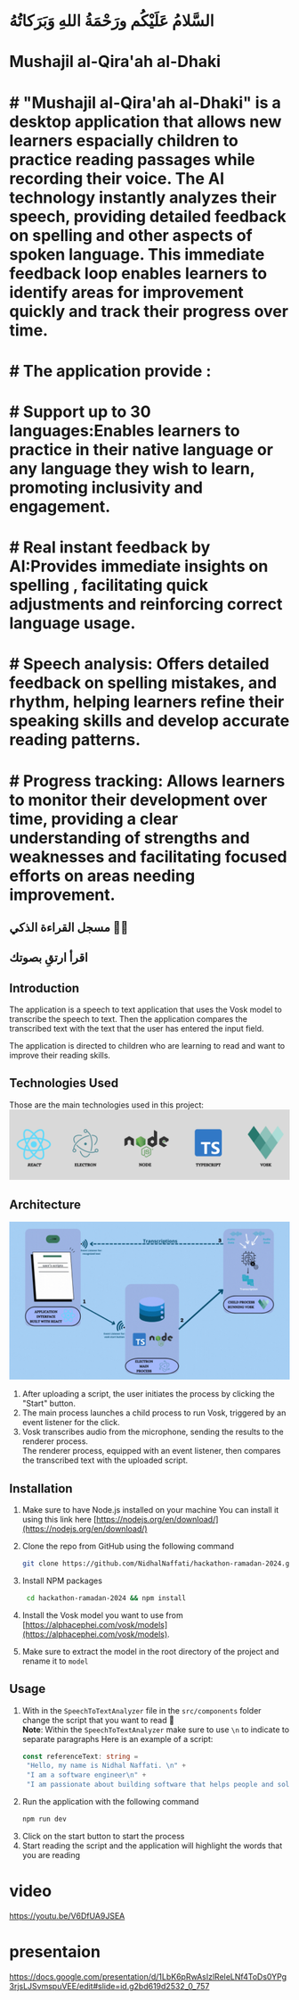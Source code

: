 # السَّلامُ عَلَيْكُم ورَحْمَةُ اللهِ وَبَرَكاتُهُ

# Mushajil al-Qira'ah al-Dhaki

# # "Mushajil al-Qira'ah al-Dhaki" is a desktop application that allows new learners espacially children to practice reading passages while recording their voice. The AI technology instantly analyzes their speech, providing detailed feedback on spelling and other aspects of spoken language. This immediate feedback loop enables learners to identify areas for improvement quickly and track their progress over time.

# # The application provide :

# # Support up to 30 languages:Enables learners to practice in their native language or any language they wish to learn, promoting inclusivity and engagement.

# # Real instant feedback by AI:Provides immediate insights on spelling , facilitating quick adjustments and reinforcing correct language usage.

# # Speech analysis: Offers detailed feedback on spelling mistakes, and rhythm, helping learners refine their speaking skills and develop accurate reading patterns.

# # Progress tracking: Allows learners to monitor their development over time, providing a clear understanding of strengths and weaknesses and facilitating focused efforts on areas needing improvement.

## مسجل القراءة الذكي 💬🎥

## اقرأ ارتقِ بصوتك


## Introduction
The application is a speech to text application that uses the Vosk model to transcribe the speech to text.
Then the application compares the transcribed text with the text that the user has entered the input field.

The application is directed to children who are learning to read and want to improve their reading skills.

## Technologies Used

Those are the main technologies used in this project:
<img alt="main tech used" src="./docs/smart-telepromter-stuck.png"/>

## Architecture

<img alt="app-architecture" src="./docs/app-architecture.gif"/>

1. After uploading a script, the user initiates the process by clicking the "Start" button.
2. The main process launches a child process to run Vosk, triggered by an event listener for the click.
3. Vosk transcribes audio from the microphone, sending the results to the renderer process. <br>
   The renderer process, equipped with an event listener, then compares the transcribed text with the uploaded script.

## Installation

1. Make sure to have Node.js installed on your machine
   You can install it using this link here [https://nodejs.org/en/download/](https://nodejs.org/en/download/)

2. Clone the repo from GitHub using the following command
   ```sh
   git clone https://github.com/NidhalNaffati/hackathon-ramadan-2024.git
   ```
3. Install NPM packages
   ```sh
    cd hackathon-ramadan-2024 && npm install
   ```
4. Install the Vosk model you want to use
   from [https://alphacephei.com/vosk/models](https://alphacephei.com/vosk/models). <br>
5. Make sure to extract the model in the root directory of the project and rename it to `model`

## Usage

1. With in the `SpeechToTextAnalyzer` file in the `src/components` folder change the script that you want to read 📜 <br>
   **Note**: Within the `SpeechToTextAnalyzer` make sure to use `\n` to indicate to separate paragraphs
   Here is an example of a script:
   ```typescript
   const referenceText: string =
   	"Hello, my name is Nidhal Naffati. \n" +
   	"I am a software engineer\n" +
   	"I am passionate about building software that helps people and solves real world problems.";
   ```
2. Run the application with the following command
   ```sh
   npm run dev
   ```
3. Click on the start button to start the process
4. Start reading the script and the application will highlight the words that you are reading

# video 
https://youtu.be/V6DfUA9JSEA
# presentaion 
https://docs.google.com/presentation/d/1LbK6pRwAsIzlReleLNf4ToDs0YPg3rjsLJSvmspuVEE/edit#slide=id.g2bd619d2532_0_757